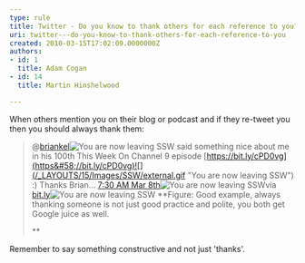```yaml
---
type: rule
title: Twitter - Do you know to thank others for each reference to you?
uri: twitter---do-you-know-to-thank-others-for-each-reference-to-you
created: 2010-03-15T17:02:09.0000000Z
authors:
- id: 1
  title: Adam Cogan
- id: 14
  title: Martin Hinshelwood

---
```


 
When others mention you on their blog or podcast and if they re-tweet you then you should always thank them:


> @[briankel](http&#58;//twitter.com/briankel)![](/_LAYOUTS/15/Images/SSW/external.gif "You are now leaving SSW") said something nice about me in his 100th This Week On Channel 9 episode        [https://bit.ly/cPD0vg](https&#58;//bit.ly/cPD0vg)![](/_LAYOUTS/15/Images/SSW/external.gif "You are now leaving SSW") :) Thanks Brian...        [7:30 AM Mar 8th](http&#58;//twitter.com/MrHinsh/status/10160987074)![](/_LAYOUTS/15/Images/SSW/external.gif "You are now leaving SSW")via        [bit.ly](https&#58;//bitly.com/)![](/_LAYOUTS/15/Images/SSW/external.gif "You are now leaving SSW")
> **Figure: Good example, always thanking someone is not just good practice and polite, you both get Google juice as well.
> 
>  **


Remember to say something constructive and not just 'thanks'.
 ​​​ 
